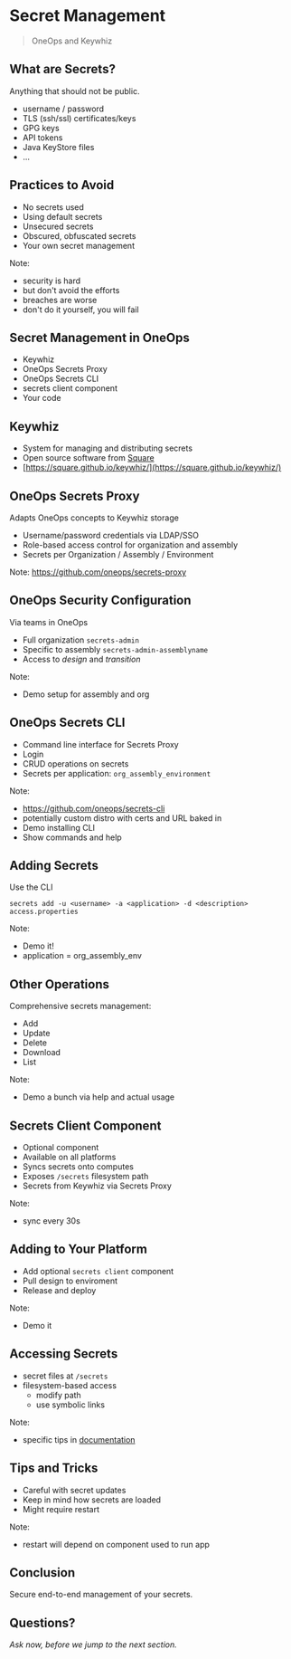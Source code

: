 # Secret Management

> OneOps and Keywhiz


## What are Secrets?

Anything that should not be public.

- username / password
- TLS (ssh/ssl) certificates/keys
- GPG keys
- API tokens
- Java KeyStore files
- ...


## Practices to Avoid

- No secrets used
- Using default secrets
- Unsecured secrets
- Obscured, obfuscated secrets
- Your own secret management

Note:
- security is hard
- but don't avoid the efforts
- breaches are worse
- don't do it yourself, you will fail


## Secret Management in OneOps

- Keywhiz <!-- .element: class="fragment" -->
- OneOps Secrets Proxy <!-- .element: class="fragment" -->
- OneOps Secrets CLI <!-- .element: class="fragment" -->
- secrets client component <!-- .element: class="fragment" -->
- Your code <!-- .element: class="fragment" -->


## Keywhiz

- System for managing and distributing secrets
- Open source software from [Square](https://square.github.io/)
- [https://square.github.io/keywhiz/](https://square.github.io/keywhiz/)


## OneOps Secrets Proxy

Adapts OneOps concepts to Keywhiz storage

- Username/password credentials via LDAP/SSO <!-- .element: class="fragment" -->
- Role-based access control for organization and assembly <!-- .element: class="fragment" -->
- Secrets per Organization / Assembly / Environment <!-- .element: class="fragment" -->

Note: 
https://github.com/oneops/secrets-proxy


## OneOps Security Configuration

Via teams in OneOps

- Full organization `secrets-admin`
- Specific to assembly `secrets-admin-assemblyname`
- Access to _design_ and _transition_

Note:
- Demo setup for assembly and org


## OneOps Secrets CLI

- Command line interface for Secrets Proxy
- Login
- CRUD operations on secrets
- Secrets per application: `org_assembly_environment`

Note: 
- https://github.com/oneops/secrets-cli
- potentially custom distro with certs and URL baked in
- Demo installing CLI
- Show commands and help


## Adding Secrets

Use the CLI

```
secrets add -u <username> -a <application> -d <description> access.properties
```

Note:
- Demo it!
- application = org_assembly_env


## Other Operations

Comprehensive secrets management:

- Add
- Update
- Delete
- Download
- List

Note:
- Demo a bunch via help and actual usage


## Secrets Client Component

- Optional component
- Available on all platforms
- Syncs secrets onto computes
- Exposes `/secrets` filesystem path
- Secrets from Keywhiz via Secrets Proxy 

Note:
- sync every 30s


## Adding to Your Platform

- Add optional `secrets client` component
- Pull design to enviroment
- Release and deploy

Note:
- Demo it 


## Accessing Secrets

- secret files at `/secrets`
- filesystem-based access
  - modify path
  - use symbolic links

Note:
- specific tips in [documentation](http://oneops.com/user/design/secrets-client-component.html)


## Tips and Tricks

- Careful with secret updates
- Keep in mind how secrets are loaded
- Might require restart

Note:
- restart will depend on component used to run app


## Conclusion

Secure end-to-end management of your secrets.


## Questions? 

<em class="yellow">Ask now, before we jump to the next section.</em>

